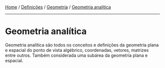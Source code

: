 [Home](../../../README.md#home) / [Definições](../../../README.md#definitions) / [Geometria](../README.md#entry) / [Geometria analítica](./README.md#entry)

___

<h1 id="entry">Geometria analítica</h1>

Geometria analítica são todos os conceitos e definições da geometria plana e espacial do ponto de vista algébrico, coordenadas, vetores, matrizes entre outros. Também considerada uma subárea da geometria plana e espacial.